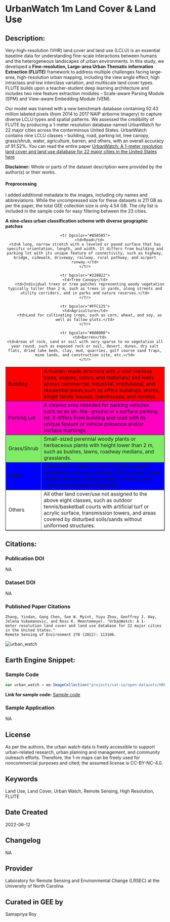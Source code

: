 
# UrbanWatch 1m Land Cover & Land Use

## Description:

Very-high-resolution (VHR) land cover and land use (LCLU) is an essential baseline data for understanding fine-scale interactions between humans and the heterogeneous landscapes of urban environments. In this study, we developed a **Fine-resolution, Large-area Urban Thematic information Extraction (FLUTE)** framework to address multiple challenges facing large-area, high-resolution urban mapping, including the view angle effect, high intraclass and low interclass variation, and multiscale land cover types. FLUTE builds upon a teacher-student deep learning architecture and includes two new feature extraction modules – Scale-aware Parsing Module
(SPM) and View-aware Embedding Module (VEM).

Our model was trained with a new benchmark database containing 52.43 million labeled pixels (from 2014 to 2017 NAIP airborne Imagery) to capture diverse LCLU types and spatial patterns. We assessed the credibility of FLUTE by producing a 1-meter resolution database named UrbanWatch for 22 major cities across the conterminous United States. UrbanWatch contains nine LCLU classes – building, road, parking lot, tree canopy, grass/shrub, water, agriculture, barren, and others, with an overall accuracy of 91.52%. You can read the entire paper [UrbanWatch: A 1-meter resolution land cover and land use database for 22 major cities in the United States here](https://www.sciencedirect.com/science/article/abs/pii/S0034425722002206)

**Disclaimer:** Whole or parts of the dataset description were provided by the author(s) or their works.


#### Preprocessing

I added additional metadata to the images, including city names and abbreviations. While the uncompressed size for these datasets is 211 GB as per the paper, the total GEE collection size is only 4.54 GB. The city list is included in the sample code for easy filtering between the 23 cities.

**A nine-class urban classification scheme with diverse geographic patches**

<center>

<table width="500" border="1">
	<tr bgcolor="#FF0000">
    <td>Building</td>
    <td>A human-made structure with a roof (various sizes, shapes, colors, and materials) and walls across commercial, industrial, institutional, and residential areas,such as office buildings, stores, single family houses, townhouses, and condos.</td>
	</tr>

	<tr bgcolor="#858585">
		<td>Road</td>
    <td>A long, narrow stretch with a leveled or paved surface that has specific orientation, length, and width. It differs from building and parking lot with its unique feature of connectivity, such as highway, bridge, sidewalk, driveway, railway, rural pathway, and airport runway.</td>
	</tr>

  <tr bgcolor="#FF00C0">
		<td>Parking Lot</td>
    <td>A cleared area intended for parking vehicles such as an on-the-ground or a surface parking lot. It differs from building and road with its unique feature of vehicle presence and/or surface markings.</td>
	</tr>

	<tr bgcolor="#228B22">
    <td>Tree Canopy</td>
		<td>Individual trees or tree patches representing woody vegetation typically taller than 2 m, such as trees in yards, along streets and utility corridors, and in parks and nature reserves.</td>
	</tr>
  <tr bgcolor="#80EC68">
    <td>Grass/Shrub</td>
		<td>Small-sized perennial woody plants or herbaceous plants with height lower than 2 m, such as bushes, lawns, roadway medians, and grasslands.</td>
	</tr>

	<tr bgcolor="#FFC125">
    <td>Agriculture</td>
		<td>Land for cultivating crops, such as corn, wheat, and soy, as well as fallow plots.</td>
	</tr>

  <tr bgcolor="#0000FF">
    <td>Water</td>
		<td>Areas where water is predominantly present throughout the year, such as rivers, ponds, lakes, oceans, flooded plains, canals, streams, bays, estuaries, and swimming pools.</td>
	</tr>

	<tr bgcolor="#800000">
		<td>Barren</td>
    <td>Areas of rock, sand or soil with very sparse to no vegetation all year round, such as exposed rock or soil, desert, dunes, dry salt flats, dried lake beds, clay, mud, quarries, golf course sand traps, mine lands, and construction site, etc.</td>
	</tr>

  <tr bgcolor="#FFFFFF">
    <td>Others</td>
		<td>All other land cover/use not assigned to the above eight classes, such as outdoor tennis/basketball courts with artificial turf or acrylic surface, transmission towers, and areas covered by disturbed soils/sands without uniformed structures.</td>
	</tr>

</table>

</center>


## Citations:

### Publication DOI

NA

### Dataset DOI

NA

### Published Paper Citations

```
Zhang, Yindan, Gang Chen, Soe W. Myint, Yuyu Zhou, Geoffrey J. Hay, Jelena Vukomanovic, and Ross K. Meentemeyer. "UrbanWatch: A 1-
meter resolution land cover and land use database for 22 major cities in the United States."
Remote Sensing of Environment 278 (2022): 113106.
```

![urban_watch](https://user-images.githubusercontent.com/6677629/173255159-ef2fbdee-e8b6-4421-b331-4106ee801faf.gif)

## Earth Engine Snippet:

### Sample Code

```js
var urban_watch = ee.ImageCollection("projects/sat-io/open-datasets/HRLC/urban-watch-cities");
```

**Link for sample code:** [Sample code](https://code.earthengine.google.com/?scriptPath=users/sat-io/awesome-gee-catalog-examples:regional-landuse-landcover/URBAN-WATCH-CITIES)

### Sample Application

NA

## License

As per the authors, the urban watch data is freely accessible to support urban-related research, urban planning and management, and community outreach efforts. Therefore, the 1-m maps can be freely used for noncommercial purposes and cited; the assumed license is CC-BY-NC-4.0.

## Keywords

Land Use, Land Cover, Urban Watch, Remote Sensing, High Resolution, FLUTE

## Date Created

2022-06-12

## Changelog

NA

## Provider

Laboratory for Remote Sensing and Environmental Change (LRSEC) at the University of North Carolina

## Curated in GEE by
Samapriya Roy